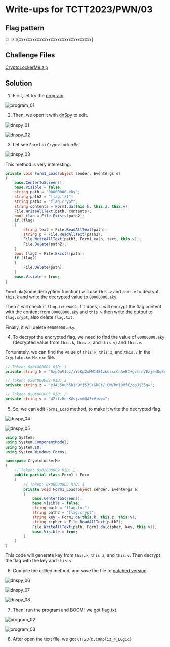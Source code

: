 # Write-ups for TCTT2023/PWN/03

## Flag pattern

`CTT23{xxxxxxxxxxxxxxxxxxxxxxxxxxxxxxxx}`

## Challenge Files

[CryptoLockerMe.zip](./CryptoLockerMe.zip)

## Solution

1. First, let try the [program](./write-ups/CryptoLockerMe.exe).

![program_01](./write-ups/01.png)

2. Then, we open it with [dnSpy](https://github.com/dnSpy/dnSpy) to edit.

![dnspy_01](./write-ups/02.png)

![dnspy_02](./write-ups/03.png)

3. Let see `Form1` in `CryptoLockerMe`.

![dnspy_03](./write-ups/04.png)

This method is very interesting.

```c#
private void Form1_Load(object sender, EventArgs e)
{
    base.CenterToScreen();
    base.Visible = false;
    string path = "00000000.eky";
    string path2 = "flag.txt";
    string path3 = "flag.crypt";
    string contents = Form1.da(this.k, this.z, this.v);
    File.WriteAllText(path, contents);
    bool flag = File.Exists(path2);
    if (flag)
    {
        string text = File.ReadAllText(path);
        string p = File.ReadAllText(path2);
        File.WriteAllText(path3, Form1.ea(p, text, this.v));
        File.Delete(path2);
    }
    bool flag2 = File.Exists(path);
    if (flag2)
    {
        File.Delete(path);
    }
    base.Visible = true;
}
```

`Form1.da`(some decryption function) will use `this.z` and `this.v` to decrypt `this.k` and write the decrypted value to `00000000.eky`.

Then it will check if `flag.txt` exist. If it does, it will encrypt the flag content with the content from `00000000.eky` and `this.v` then write the output to `flag.crypt`, also delete `flag.txt`.

Finally, it will delete `00000000.eky`.

4. To decrypt the encrypted flag, we need to find the value of `00000000.eky` (decrypted value from `this.k`, `this.z`, and `this.v`) and `this.v`.

Fortunately, we can find the value of `this.k`, `this.z`, and `this.v` in the `CryptoLockerMe.exe` file.

```c#
// Token: 0x04000001 RID: 1
private string k = "5zpQuV1qz/iYvKp2wMW1481zkdzxcCaAeBI+gzlrnVEzje4UqBeErIt8lRnr3oU0";

// Token: 0x04000002 RID: 2
private string z = "yJ4L5ouh5D1n9Yj53S+GkEt/+OW/bn10MfC/opJjZ5g=";

// Token: 0x04000003 RID: 3
private string v = "4ZttzHusKGsjzmdQA5+Viw==";
```

5. So, we can edit `Form1_Load` method, to make it write the decrypted flag.

![dnspy_04](./write-ups/05.png)

![dnspy_05](./write-ups/06.png)

```c#
using System;
using System.ComponentModel;
using System.IO;
using System.Windows.Forms;

namespace CryptoLockerMe
{
    // Token: 0x02000002 RID: 2
    public partial class Form1 : Form
    {
        // Token: 0x06000003 RID: 3
        private void Form1_Load(object sender, EventArgs e)
        {
            base.CenterToScreen();
            base.Visible = false;
            string path = "flag.txt";
            string path2 = "flag.crypt";
            string key = Form1.da(this.k, this.z, this.v);
            string cipher = File.ReadAllText(path2);
            File.WriteAllText(path, Form1.da(cipher, key, this.v));
            base.Visible = true;
        }
    }
}
```

This code will generate key from `this.k`, `this.z`, and `this.v`. Then decrypt the flag with the key and `this.v`.

6. Compile the edited method, and save the file to [patched version](./write-ups/CryptoLockerMe_patched.exe).

![dnspy_06](./write-ups/07.png)

![dnspy_07](./write-ups/08.png)

![dnspy_08](./write-ups/09.png)

7. Then, run the program and BOOM! we got [flag.txt](./write-ups/flag.txt).

![program_02](./write-ups/10.png)

![program_03](./write-ups/11.png)

8. After open the text file, we got `CTT23{D3c0mpli3_4_L0g1c}`
